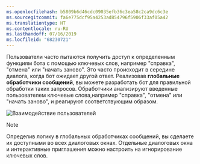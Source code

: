 ```yaml
---
ms.openlocfilehash: b5809b6d46cdc09035efb36c3ea58c2ca9dc6c3e
ms.sourcegitcommit: fa6e775dcf95a4253ad854796f5906f33af05a42
ms.translationtype: HT
ms.contentlocale: ru-RU
ms.lasthandoff: 07/16/2019
ms.locfileid: "68230721"
---
```

Пользователи часто пытаются получить доступ к определенным функциям бота с помощью ключевых слов, например "справка", "отмена" или "начать заново". Это часто происходит в середине диалога, когда бот ожидает другой ответ. Реализовав **глобальные обработчики сообщений**, вы можете разработать бот для правильной обработки таких запросов.
Обработчики анализируют введенные пользователем ключевые слова,например "справка", "отмена" или "начать заново", и реагируют соответствующим образом. 

![Взаимодействие пользователей](~/media/designing-bots/capabilities/trigger-actions.png)

> [!NOTE]
> Определив логику в глобальных обработчиках сообщений, вы сделаете их доступными во всех диалоговых окнах. Отдельные диалоговых окна и интерактивные приглашения можно настроить на игнорирование ключевых слов.
